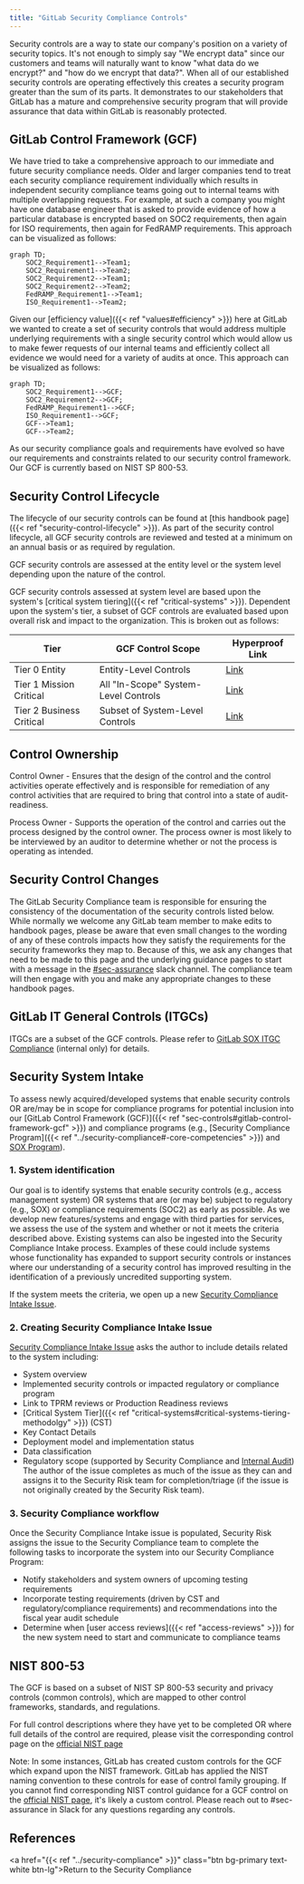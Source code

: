 ```yaml
---
title: "GitLab Security Compliance Controls"
---
```


Security controls are a way to state our company's position on a variety of security topics. It's not enough to simply say "We encrypt data" since our customers and teams will naturally want to know "what data do we encrypt?" and "how do we encrypt that data?". When all of our established security controls are operating effectively this creates a security program greater than the sum of its parts. It demonstrates to our stakeholders that GitLab has a mature and comprehensive security program that will provide assurance that data within GitLab is reasonably protected.

## GitLab Control Framework (GCF)

We have tried to take a comprehensive approach to our immediate and future security compliance needs. Older and larger companies tend to treat each security compliance requirement individually which results in independent security compliance teams going out to internal teams with multiple overlapping requests. For example, at such a company you might have one database engineer that is asked to provide evidence of how a particular database is encrypted based on SOC2 requirements, then again for ISO requirements, then again for FedRAMP requirements. This approach can be visualized as follows:

```mermaid
graph TD;
    SOC2_Requirement1-->Team1;
    SOC2_Requirement1-->Team2;
    SOC2_Requirement2-->Team1;
    SOC2_Requirement2-->Team2;
    FedRAMP_Requirement1-->Team1;
    ISO_Requirement1-->Team2;
```

Given our [efficiency value]({{< ref "values#efficiency" >}}) here at GitLab we wanted to create a set of security controls that would address multiple underlying requirements with a single security control which would allow us to make fewer requests of our internal teams and efficiently collect all evidence we would need for a variety of audits at once. This approach can be visualized as follows:

```mermaid
graph TD;
    SOC2_Requirement1-->GCF;
    SOC2_Requirement2-->GCF;
    FedRAMP_Requirement1-->GCF;
    ISO_Requirement1-->GCF;
    GCF-->Team1;
    GCF-->Team2;
```

As our security compliance goals and requirements have evolved so have our requirements and constraints related to our security control framework. Our GCF is currently based on NIST SP 800-53.

## Security Control Lifecycle

The lifecycle of our security controls can be found at [this handbook page]({{< ref "security-control-lifecycle" >}}). As part of the security control lifecycle, all GCF security controls are reviewed and tested at a minimum on an annual basis or as required by regulation.

GCF security controls are assessed at the entity level or the system level depending upon the nature of the control.

GCF security controls assessed at system level are based upon the system's [critical system tiering]({{< ref "critical-systems" >}}). Dependent upon the system's tier, a subset of GCF controls are evaluated based upon overall risk and impact to the organization. This is broken out as follows:

|Tier |     GCF Control Scope |     Hyperproof Link|
|--|--|--|
|Tier 0 Entity|Entity-Level Controls| [Link](https://hyperproof.app/org/d7c741c0-4cdc-11ee-b76d-562ad257a689/controls?filters=cf-f6f3a9aa-9dd6-11ee-92d4-760afca11dae%3DTier%25200%2520Entity&sortGridBy=scopeName&view=grid)|
|Tier 1 Mission Critical|All "In-Scope" System-Level Controls| [Link](https://hyperproof.app/org/d7c741c0-4cdc-11ee-b76d-562ad257a689/controls?filters=cf-f6f3a9aa-9dd6-11ee-92d4-760afca11dae%3DTier%25201%2520Mission%2520Critical&sortGridBy=scopeName&view=grid)|
|Tier 2 Business Critical|Subset of System-Level Controls| [Link](https://hyperproof.app/org/d7c741c0-4cdc-11ee-b76d-562ad257a689/controls?filters=cf-f6f3a9aa-9dd6-11ee-92d4-760afca11dae%3DTier%25202%2520Business%2520Critical&sortGridBy=scopeName&view=grid)|

## Control Ownership

Control Owner - Ensures that the design of the control and the control activities operate effectively and is responsible for remediation of any control activities that are required to bring that control into a state of audit-readiness.

Process Owner - Supports the operation of the control and carries out the process designed by the control owner. The process owner is most likely to be interviewed by an auditor to determine whether or not the process is operating as intended.

## Security Control Changes

The GitLab Security Compliance team is responsible for ensuring the consistency of the documentation of the security controls listed below. While normally we welcome any GitLab team member to make edits to handbook pages, please be aware that even small changes to the wording of any of these controls impacts how they satisfy the requirements for the security frameworks they map to. Because of this, we ask any changes that need to be made to this page and the underlying guidance pages to start with a message in the [#sec-assurance](https://slack.com/app_redirect?channel=sec-assurance) slack channel. The compliance team will then engage with you and make any appropriate changes to these handbook pages.

## GitLab IT General Controls (ITGCs)

ITGCs are a subset of the GCF controls. Please refer to [GitLab SOX ITGC Compliance](https://internal.gitlab.com/handbook/finance/sox-internal-controls/) (internal only) for details.

## Security System Intake

To assess newly acquired/developed systems that enable security controls OR are/may be in scope for compliance programs for potential inclusion into our [GitLab Control Framework (GCF)]({{< ref "sec-controls#gitlab-control-framework-gcf" >}}) and compliance programs  (e.g., [Security Compliance Program]({{< ref "../security-compliance#-core-competencies" >}}) and [SOX Program](/handbook/internal-audit/sarbanes-oxley/)).

### 1. System identification

Our goal is to identify systems that enable security controls (e.g., access management system) OR systems that are (or may be) subject to regulatory (e.g., SOX) or compliance requirements (SOC2) as early as possible. As we develop new features/systems and engage with third parties for services, we assess the use of the system and whether or not it meets the criteria described above. Existing systems can also be ingested into the Security Compliance Intake process. Examples of these could include systems whose functionality has expanded to support security controls or instances where our understanding of a security control has improved resulting in the identification of a previously uncredited supporting system.

If the system meets the criteria, we open up a new [Security Compliance Intake Issue](https://gitlab.com/gitlab-com/gl-security/security-assurance/security-compliance-commercial-and-dedicated/security-compliance-intake/-/issues/new?issue[title]=System%20Intake:%20%5BSystem%20Name%20FY2%23%20Q%23%5D&issuable_template=intakeform).

### 2. Creating Security Compliance Intake Issue

[Security Compliance Intake Issue](https://gitlab.com/gitlab-com/gl-security/security-assurance/security-compliance-commercial-and-dedicated/security-compliance-intake/-/issues/new?issue[title]=System%20Intake:%20%5BSystem%20Name%20FY2%23%20Q%23%5D&issuable_template=intakeform) asks the author to include details related to the system including:

- System overview
- Implemented security controls or impacted regulatory or compliance program
- Link to TPRM reviews or Production Readiness reviews
- [Critical System Tier]({{< ref "critical-systems#critical-systems-tiering-methodolgy" >}}) (CST)
- Key Contact Details
- Deployment model and implementation status
- Data classification
- Regulatory scope (supported by Security Compliance and [Internal Audit](/handbook/internal-audit/))
The author of the issue completes as much of the issue as they can and assigns it to the Security Risk team for completion/triage (if the issue is not originally created by the Security Risk team).

### 3. Security Compliance workflow

Once the Security Compliance Intake issue is populated, Security Risk assigns the issue to the Security Compliance team to complete the following tasks to incorporate the system into our Security Compliance Program:

- Notify stakeholders and system owners of upcoming testing requirements
- Incorporate testing requirements (driven by CST and regulatory/compliance requirements) and recommendations into the fiscal year audit schedule
- Determine when [user access reviews]({{< ref "access-reviews" >}}) for the new system need to start and communicate to compliance teams

## NIST 800-53

The GCF is based on a subset of NIST SP 800-53 security and privacy controls (common controls), which are mapped to other control frameworks, standards, and regulations.

For full control descriptions where they have yet to be completed OR where full details of the control are required, please visit the corresponding control page on the [official NIST page](https://csrc.nist.gov/projects/cprt/catalog#/cprt/framework/version/SP_800_53_5_1_0/home)

Note: In some instances, GitLab has created custom controls for the GCF which expand upon the NIST framework. GitLab has applied the NIST naming convention to these controls for ease of control family grouping. If you cannot find corresponding NIST control guidance for a GCF control on the [official NIST page](https://csrc.nist.gov/projects/cprt/catalog#/cprt/framework/version/SP_800_53_5_1_0/home), it's likely a custom control. Please reach out to #sec-assurance in Slack for any questions regarding any controls.

## References

<a href="{{< ref "../security-compliance" >}}" class="btn bg-primary text-white btn-lg">Return to the Security Compliance</a>
